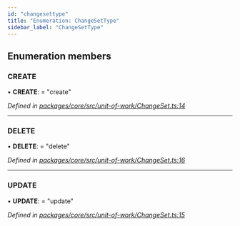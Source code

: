 ```yaml
---
id: "changesettype"
title: "Enumeration: ChangeSetType"
sidebar_label: "ChangeSetType"
---
```


## Enumeration members

### CREATE

•  **CREATE**:  = "create"

*Defined in [packages/core/src/unit-of-work/ChangeSet.ts:14](https://github.com/mikro-orm/mikro-orm/blob/c7aaca40d/packages/core/src/unit-of-work/ChangeSet.ts#L14)*

___

### DELETE

•  **DELETE**:  = "delete"

*Defined in [packages/core/src/unit-of-work/ChangeSet.ts:16](https://github.com/mikro-orm/mikro-orm/blob/c7aaca40d/packages/core/src/unit-of-work/ChangeSet.ts#L16)*

___

### UPDATE

•  **UPDATE**:  = "update"

*Defined in [packages/core/src/unit-of-work/ChangeSet.ts:15](https://github.com/mikro-orm/mikro-orm/blob/c7aaca40d/packages/core/src/unit-of-work/ChangeSet.ts#L15)*
